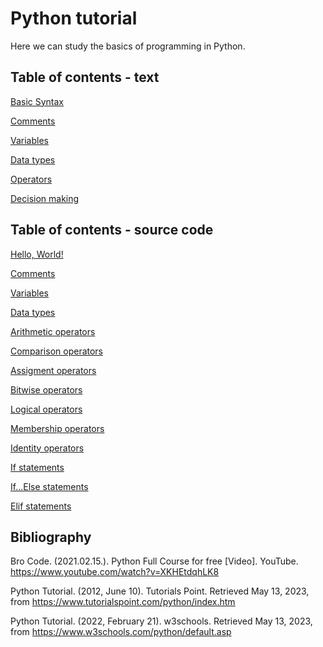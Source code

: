 # Python tutorial

Here we can study the basics of programming in Python.

## Table of contents - text

[Basic Syntax](basicsyntax.md)

[Comments](comments.md)

[Variables](variables.md)

[Data types](datatypes.md)

[Operators](operators.md)

[Decision making](decision.md)

## Table of contents - source code

[Hello, World!](test.py)

[Comments](comments.py)

[Variables](variables.py)

[Data types](datatypes.py)

[Arithmetic operators](arithmetic.py)

[Comparison operators](comparison.py)

[Assigment operators](assigment.py)

[Bitwise operators](bitwise.py)

[Logical operators](logical.py)

[Membership operators](membership.py)

[Identity operators](identity.py)

[If statements](if.py)

[If...Else statements](ifelse.py)

[Elif statements](elif.py)

## Bibliography

Bro Code. (2021.02.15.). Python Full Course for free [Video]. YouTube. https://www.youtube.com/watch?v=XKHEtdqhLK8

Python Tutorial. (2012, June 10). Tutorials Point. Retrieved May 13, 2023, from https://www.tutorialspoint.com/python/index.htm

Python Tutorial. (2022, February 21). w3schools. Retrieved May 13, 2023, from https://www.w3schools.com/python/default.asp